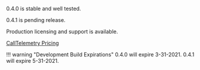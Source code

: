 0.4.0 is stable and well tested.

0.4.1 is pending release.

Production licensing and support is available.

[CallTelemetry Pricing](https://www.calltelemetry.com/pricing)

!!! warning "Development Build Expirations"
    0.4.0 will expire 3-31-2021. 
    0.4.1 will expire 5-31-2021.

